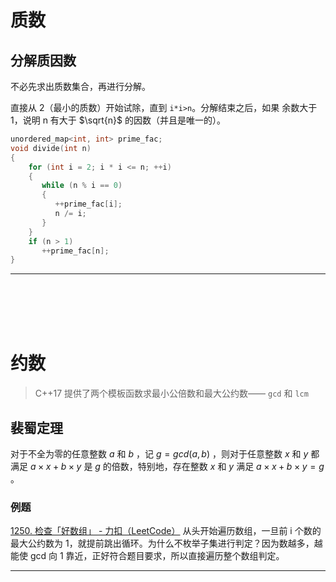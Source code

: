 # 质数

## 分解质因数

不必先求出质数集合，再进行分解。

直接从 2（最小的质数）开始试除，直到 `i*i>n`。分解结束之后，如果 余数大于 1，说明 n 有大于 $\sqrt{n}$ 的因数（并且是唯一的）。

```cpp
unordered_map<int, int> prime_fac;  
void divide(int n)  
{  
    for (int i = 2; i * i <= n; ++i)  
    {  
       while (n % i == 0)  
       {  
          ++prime_fac[i];  
          n /= i;  
       }  
    }  
    if (n > 1)  
       ++prime_fac[n];  
}
```

---


<br/>


<br/>


<br/>


<br/>


# 约数


> C++17 提供了两个模板函数求最小公倍数和最大公约数—— `gcd` 和 `lcm`

## 裴蜀定理

对于不全为零的任意整数 $a$ 和 $b$ ，记 $g=gcd⁡(a, b)$ ，则对于任意整数 $x$ 和 $y$ 都满足 $a\times x+b \times y$ 是 $g$ 的倍数，特别地，存在整数 $x$ 和 $y$ 满足 $a \times x + b \times y = g$ 。

### 例题

[1250. 检查「好数组」 - 力扣（LeetCode）](https://leetcode.cn/problems/check-if-it-is-a-good-array/description/)
从头开始遍历数组，一旦前 i 个数的最大公约数为 1，就提前跳出循环。为什么不枚举子集进行判定？因为数越多，越能使 gcd 向 1 靠近，正好符合题目要求，所以直接遍历整个数组判定。

---